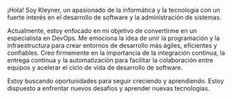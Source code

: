 ¡Hola! Soy Kleyner, un apasionado de la informática y la tecnología con un fuerte interés en el desarrollo de software y la administración de sistemas.

Actualmente, estoy enfocado en mi objetivo de convertirme en un especialista en DevOps. Me emociona la idea de unir la programación y la infraestructura para crear entornos de desarrollo más ágiles, eficientes y confiables. Creo firmemente en la importancia de la integración continua, la entrega continua y la automatización para facilitar la colaboración entre equipos y acelerar el ciclo de vida de desarrollo de software.

Estoy buscando oportunidades para seguir creciendo y aprendiendo. Estoy dispuesto a enfrentar nuevos desafíos y aprender nuevas tecnologías.

<!--
**kleyner098/kleyner098** is a ✨ _special_ ✨ repository because its `README.md` (this file) appears on your GitHub profile.

Here are some ideas to get you started:

- 🔭 I’m currently working on ...
- 🌱 I’m currently learning ...
- 👯 I’m looking to collaborate on ...
- 🤔 I’m looking for help with ...
- 💬 Ask me about ...
- 📫 How to reach me: ...
- 😄 Pronouns: ...
- ⚡ Fun fact: ...
-->

